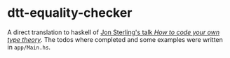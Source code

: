 # dtt-equality-checker

A direct translation to haskell of [Jon Sterling's talk _How to code your own type theory_](https://www.youtube.com/watch?v=DEj-_k2Nx6o). The todos where completed and some examples were written in `app/Main.hs`.
